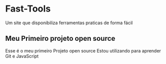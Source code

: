 # Fast-Tools
Um site que disponibiliza ferramentas praticas de forma fácil
## Meu Primeiro projeto open source

Esse é o meu primeiro Projeto open source
Estou utilizando para aprender Git e JavaScript
